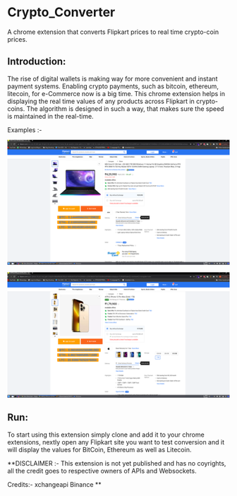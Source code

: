 # Crypto_Converter
A chrome extension that converts Flipkart prices to real time crypto-coin prices.



## Introduction:
The rise of digital wallets is making way for more convenient and instant payment systems. Enabling crypto payments, such as bitcoin, ethereum, litecoin, for e-Commerce now is a big time. This chrome extension helps in displaying the real time values of any products across Flipkart in crypto-coins. The algorithm is designed in such a way, that makes sure the speed is maintained in the real-time.

Examples :- 


![alt text](https://github.com/omkoli/Crypto_Converter/blob/main/S1.png)


![alt text](https://github.com/omkoli/Crypto_Converter/blob/main/S2.png)

## Run:

To start using this extension simply clone and add it to your chrome extensions, nextly open any Flipkart site you want to test conversion and it will display the values for BitCoin, Ethereum as well as Litecoin.




**DISCLAIMER :-
This extension is not yet published and has no coyrights, all the credit goes to respective owners of APIs and Websockets.



Credits:-
xchangeapi
Binance **
